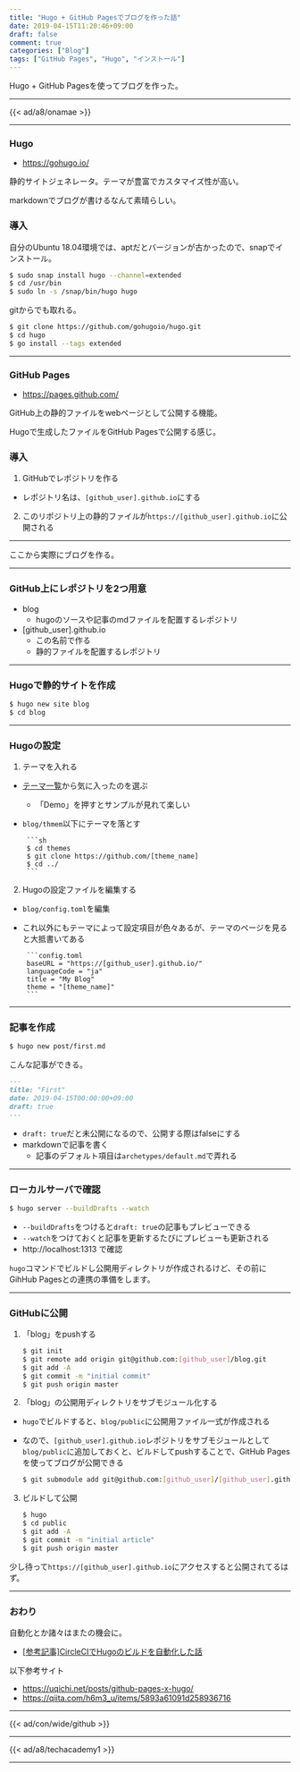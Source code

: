 ```yaml
---
title: "Hugo + GitHub Pagesでブログを作った話"
date: 2019-04-15T11:20:46+09:00
draft: false
comment: true
categories: ["Blog"]
tags: ["GitHub Pages", "Hugo", "インストール"]
---
```


Hugo + GitHub Pagesを使ってブログを作った。

<!--more-->

---

{{< ad/a8/onamae >}}

---

### Hugo

- https://gohugo.io/

静的サイトジェネレータ。テーマが豊富でカスタマイズ性が高い。

markdownでブログが書けるなんて素晴らしい。

### 導入

自分のUbuntu 18.04環境では、aptだとバージョンが古かったので、snapでインストール。

```sh
$ sudo snap install hugo --channel=extended
$ cd /usr/bin
$ sudo ln -s /snap/bin/hugo hugo
```

gitからでも取れる。

```sh
$ git clone https://github.com/gohugoio/hugo.git
$ cd hugo
$ go install --tags extended
```

---

### GitHub Pages

- https://pages.github.com/

GitHub上の静的ファイルをwebページとして公開する機能。

Hugoで生成したファイルをGitHub Pagesで公開する感じ。

### 導入

1. GitHubでレポジトリを作る
 - レポジトリ名は、`[github_user].github.io`にする
2. このリポジトリ上の静的ファイルが`https://[github_user].github.io`に公開される

---

ここから実際にブログを作る。

---

### GitHub上にレポジトリを2つ用意
 - blog
     - hugoのソースや記事のmdファイルを配置するレポジトリ
 - [github_user].github.io
     - この名前で作る
     - 静的ファイルを配置するレポジトリ

---

### Hugoで静的サイトを作成

```sh
$ hugo new site blog
$ cd blog
```

---

### Hugoの設定

1. テーマを入れる
 - [テーマ一覧](https://themes.gohugo.io/)から気に入ったのを選ぶ
     - 「Demo」を押すとサンプルが見れて楽しい
 - `blog/thmem`以下にテーマを落とす

        ```sh
        $ cd themes
        $ git clone https://github.com/[theme_name]
        $ cd ../
        ```

2. Hugoの設定ファイルを編集する
 - `blog/config.toml`を編集
 - これ以外にもテーマによって設定項目が色々あるが、テーマのページを見ると大抵書いてある

        ```config.toml
        baseURL = "https://[github_user].github.io/"
        languageCode = "ja"
        title = "My Blog"
        theme = "[theme_name]"
        ```

---

### 記事を作成

```sh
$ hugo new post/first.md
```

こんな記事ができる。

```markdown
---
title: "First"
date: 2019-04-15T00:00:00+09:00
draft: true
---
```

 - `draft: true`だと未公開になるので、公開する際はfalseにする
 - markdownで記事を書く
     - 記事のデフォルト項目は`archetypes/default.md`で弄れる

---

### ローカルサーバで確認

```sh
$ hugo server --buildDrafts --watch
```

 - `--buildDrafts`をつけると`draft: true`の記事もプレビューできる
 - `--watch`をつけておくと記事を更新するたびにプレビューも更新される
 - http://localhost:1313 で確認

 `hugo`コマンドでビルドし公開用ディレクトリが作成されるけど、その前にGihHub Pagesとの連携の準備をします。

 ---

### GitHubに公開

1. 「blog」をpushする

    ```sh
    $ git init
    $ git remote add origin git@github.com:[github_user]/blog.git
    $ git add -A
    $ git commit -m "initial commit"
    $ git push origin master
    ```

2. 「blog」の公開用ディレクトリをサブモジュール化する
 - `hugo`でビルドすると、`blog/public`に公開用ファイル一式が作成される
 - なので、`[github_user].github.io`レポジトリをサブモジュールとして`blog/public`に追加しておくと、ビルドしてpushすることで、GitHub Pagesを使ってブログが公開できる

    ```sh
    $ git submodule add git@github.com:[github_user]/[github_user].github.io.git public
    ```

3. ビルドして公開

    ```sh
    $ hugo
    $ cd public
    $ git add -A
    $ git commit -m "initial article"
    $ git push origin master
    ```

少し待って`https://[github_user].github.io`にアクセスすると公開されてるはず。

---

### おわり

自動化とか諸々はまたの機会に。

 - [[参考記事]CircleCIでHugoのビルドを自動化した話](https://www.ted027.com/post/circleci)

以下参考サイト

- https://uqichi.net/posts/github-pages-x-hugo/
- https://qiita.com/h6m3_u/items/5893a61091d258936716

---

{{< ad/con/wide/github >}}

---

{{< ad/a8/techacademy1 >}}

---

